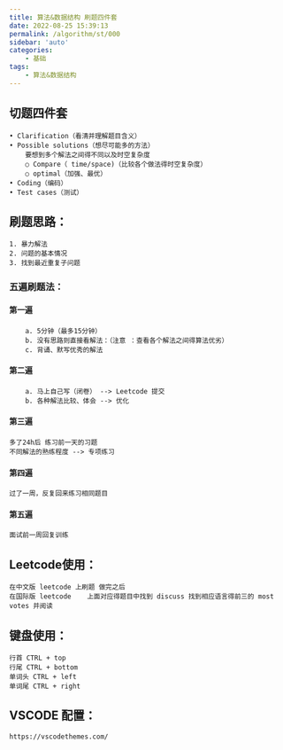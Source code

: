```yaml
---
title: 算法&数据结构 刷题四件套
date: 2022-08-25 15:39:13
permalink: /algorithm/st/000
sidebar: 'auto'
categories:
    - 基础
tags:
    - 算法&数据结构
---
```


## 切题四件套
	• Clarification（看清并理解题目含义）
	• Possible solutions（想尽可能多的方法）
		要想到多个解法之间得不同以及时空复杂度
		○ Compare（ time/space)（比较各个做法得时空复杂度）
		○ optimal（加强、最优）
	• Coding（编码）
	• Test cases（测试）

## 刷题思路：
	1. 暴力解法
	2. 问题的基本情况
	3. 找到最近重复子问题
### 五遍刷题法：
#### 第一遍
		a. 5分钟（最多15分钟）
		b. 没有思路则直接看解法：（注意 ：查看各个解法之间得算法优劣）
		c. 背诵、默写优秀的解法
#### 第二遍
		a. 马上自己写（闭卷） --> Leetcode 提交
		b. 各种解法比较、体会 --> 优化
#### 第三遍
	多了24h后 练习前一天的习题
	不同解法的熟练程度 --> 专项练习
#### 第四遍
	过了一周，反复回来练习相同题目
#### 第五遍
	面试前一周回复训练
	

## Leetcode使用：
	在中文版 leetcode 上刷题 做完之后 
	在国际版 leetcode    上面对应得题目中找到 discuss 找到相应语言得前三的 most votes 并阅读
	
## 键盘使用：
	行首 CTRL + top
	行尾 CTRL + bottom
	单词头 CTRL + left
	单词尾 CTRL + right 
	
## VSCODE 配置：
	https://vscodethemes.com/

